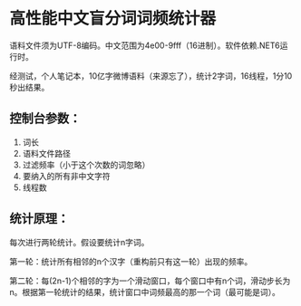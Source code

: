 # 高性能中文盲分词词频统计器

语料文件须为UTF-8编码。中文范围为4e00-9fff（16进制）。软件依赖.NET6运行时。

经测试，个人笔记本，10亿字微博语料（来源忘了），统计2字词，16线程，1分10秒出结果。

## 控制台参数：

1. 词长
2. 语料文件路径
3. 过滤频率（小于这个次数的词忽略）
4. 要纳入的所有非中文字符
5. 线程数

## 统计原理：

每次进行两轮统计。假设要统计n字词。

第一轮：统计所有相邻的n个汉字（重构前只有这一轮）出现的频率。

第二轮：每(2n-1)个相邻的字为一个滑动窗口，每个窗口中有n个词，滑动步长为n。根据第一轮统计的结果，统计窗口中词频最高的那一个词（最可能是词）。
